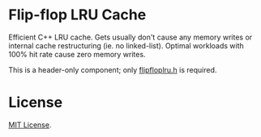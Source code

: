 # Flip-flop LRU Cache

Efficient C++ LRU cache. Gets usually don't cause any memory writes or internal
cache restructuring (ie. no linked-list). Optimal workloads with 100% hit rate
cause zero memory writes.

This is a header-only component; only [flipfloplru.h](flipfloplru.h) is
required.

# License
[MIT License](LICENSE).
